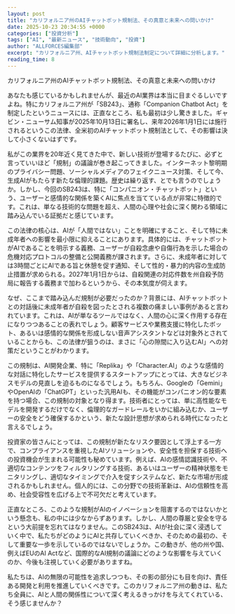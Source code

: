 ```yaml
---
layout: post
title: "カリフォルニア州のAIチャットボット規制法、その真意と未来への問いかけ"
date: 2025-10-23 20:34:55 +0000
categories: ["投資分析"]
tags: ["AI", "最新ニュース", "技術動向", "投資"]
author: "ALLFORCES編集部"
excerpt: "カリフォルニア州、AIチャットボット規制法制定について詳細に分析します。"
reading_time: 8
---
```


カリフォルニア州のAIチャットボット規制法、その真意と未来への問いかけ

あなたも感じているかもしれませんが、最近のAI業界は本当に目まぐるしいですよね。特にカリフォルニア州が「SB243」、通称「Companion Chatbot Act」を制定したというニュースには、正直なところ、私も最初は少し驚きました。ギャビン・ニューサム知事が2025年10月13日に署名し、来年2026年1月1日には施行されるというこの法律、全米初のAIチャットボット規制法として、その影響は決して小さくないはずです。

私がこの業界を20年近く見てきた中で、新しい技術が登場するたびに、必ずと言っていいほど「規制」の議論が巻き起こってきました。インターネット黎明期のプライバシー問題、ソーシャルメディアのフェイクニュース対策、そして今、生成AIがもたらす新たな倫理的課題。歴史は繰り返す、とでも言うのでしょうか。しかし、今回のSB243は、特に「コンパニオン・チャットボット」という、ユーザーと感情的な関係を築くAIに焦点を当てている点が非常に特徴的です。これは、単なる技術的な問題を超え、人間の心理や社会に深く関わる領域に踏み込んでいる証拠だと感じています。

この法律の核心は、AIが「人間ではない」ことを明確にすること、そして特に未成年者への影響を最小限に抑えることにあります。具体的には、チャットボットがAIであることを明示する義務、ユーザーが自殺念慮や自傷行為を示した場合の危機対応プロトコルの整備と公開義務が課されます。さらに、未成年者に対しては3時間ごとにAIである旨と休憩を促す通知、そして性的・暴力的内容の生成防止措置が求められる。2027年1月1日からは、自殺関連の対応件数を州自殺予防局に報告する義務まで加わるというから、その本気度が伺えます。

なぜ、ここまで踏み込んだ規制が必要だったのか？背景には、AIチャットボットとの対話後に未成年者が自殺を図ったとされる複数の痛ましい事例があると言われています。これは、AIが単なるツールではなく、人間の心に深く作用する存在になりつつあることの表れでしょう。顧客サービスや業務支援に特化したボット、あるいは感情的な関係を形成しない音声アシスタントなどは対象外とされていることからも、この法律が狙うのは、まさに「心の隙間に入り込むAI」への対策だということがわかります。

この規制は、AI開発企業、特に「Replika」や「Character.AI」のような感情的な対話に特化したサービスを提供するスタートアップにとっては、大きなビジネスモデルの見直しを迫るものになるでしょう。もちろん、Googleの「Gemini」やOpenAIの「ChatGPT」といった汎用AIも、その機能がコンパニオン的な要素を持つ場合、この規制の対象となり得ます。技術者にとっては、単に高性能なモデルを開発するだけでなく、倫理的なガードレールをいかに組み込むか、ユーザーの安全をどう確保するかという、新たな設計思想が求められる時代になったと言えるでしょう。

投資家の皆さんにとっては、この規制が新たなリスク要因として浮上する一方で、コンプライアンスを重視したAIソリューションや、安全性を担保する技術への投資機会が生まれる可能性も秘めています。例えば、AIの感情認識技術や、不適切なコンテンツをフィルタリングする技術、あるいはユーザーの精神状態をモニタリングし、適切なタイミングで介入を促すシステムなど、新たな市場が形成されるかもしれません。個人的には、この分野での技術革新は、AIの信頼性を高め、社会受容性を広げる上で不可欠だと考えています。

正直なところ、このような規制がAIのイノベーションを阻害するのではないかという懸念も、私の中には少なからずあります。しかし、人間の尊厳と安全を守るという大前提を忘れてはなりません。このSB243は、AIが社会に深く浸透していく中で、私たちがどのようにAIと共存していくべきか、そのための最初の、そして重要な一歩を示しているのではないでしょうか。この動きが、他の州や国、例えばEUのAI Actなど、国際的なAI規制の議論にどのような影響を与えていくのか、今後も注視していく必要がありますね。

私たちは、AIの無限の可能性を追求しつつも、その影の部分にも目を向け、責任ある開発と利用を推進していくべきです。このカリフォルニア州の動きは、私たち全員に、AIと人間の関係性について深く考えるきっかけを与えてくれている、そう感じませんか？

